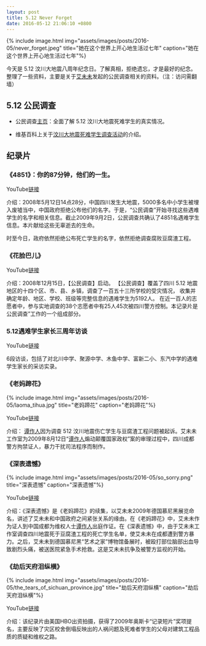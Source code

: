 ```yaml
---
layout: post
title: 5.12 Never Forget
date: 2016-05-12 21:06:10 +0800
---
```


{% include image.html
    img="assets/images/posts/2016-05/never_forget.jpeg"
    title="她在这个世界上开心地生活过七年"
    caption="她在这个世界上开心地生活过七年"%}

今天是 5.12 汶川大地震八周年纪念日。了解真相，拒绝遗忘，才是最好的纪念。整理了一些资料，主要是关于[艾未未](http://zh.wikipedia.org/wiki/艾未未)发起的公民调查相关的资料。（注：访问需翻墙）

## 5.12 公民调查

- 公民调查[主页](http://aiweiwei.com/zh-hans/项目/5-12-民工调查/)：全面了解 5.12 汶川大地震死难学生的真实情况。

- 维基百科上关于[汶川大地震死难学生调查活动](http://zh.wikipedia.org/wiki/汶川大地震死难学生调查活动)的介绍。

## 纪录片

### 《4851》：你的87分钟，他们的一生。

YouTube[链接](https://www.youtube.com/watch?v=qssniSdhQO8)

介绍：2008年5月12日14点28分，中国四川发生大地震，5000多名中小学生被埋入­废墟当中，中国政府拒绝公布他们的名字。于是，“公民调查”开始寻找这些遇难学生的名­字和相关信息。截止2009年9月2日，公民调查共确认了4851名遇难学生信息。本­片献给这些无辜逝去的生命。

时至今日，政府依然拒绝公布死亡学生的名字，依然拒绝调查腐败豆腐渣工程。

### 《花脸巴儿》

YouTube[链接](https://www.youtube.com/watch?v=HuK5pSfZ1LA)

介绍：2008年12月15日，【公民调查】启动。 【公民调查】覆盖了四川 5.12 地震地区的十四个区、市、县、乡镇，调查了一百五十三­所学校的受灾情况， 收集并确定年龄、地区、学校、班级等完整信息的遇难学生为5192人。 在近一百人的志愿者中，参与实地调查的38个志愿者中有25人45次被四川警方控制。本记录片是公民调查”工作的一个组成部分。

### 5.12遇难学生家长三周年访谈

YouTube[链接](https://www.youtube.com/playlist?list=PLCE64120F30B98DC0)

6段访谈，包括了对北川中学、聚源中学、木鱼中学、富新二小、东汽中学的遇难学生家长的采访实录。

### 《老妈蹄花》 

{% include image.html
    img="assets/images/posts/2016-05/laoma_tihua.jpg"
    title="老妈蹄花"
    caption="老妈蹄花"%}

YouTube[链接](https://www.youtube.com/watch?v=OD_Em5xHUKg)

介绍： [谭作人](https://zh.wikipedia.org/wiki/谭作人)因为调查 512 汶川地震伤亡学生与豆腐渣工程问题被起诉。艾未未工作室为2009年8月12日“[谭作人](https://zh.wikipedia.org/wiki/谭作人)煽动颠覆­国家政权”案的审理过程中，四川成都警方拘禁证人，暴力干扰司法程序而制作。

### 《深表遗憾》

{% include image.html
    img="assets/images/posts/2016-05/so_sorry.png"
    title="深表遗憾"
    caption="深表遗憾"%}

YouTube[链接](https://www.youtube.com/watch?v=XA8vEHRqmrQ)

介绍：《深表遗憾》是《老妈蹄花》的续集，以艾未未2009年德国慕尼黑展览命名，讲­述了艾未未和中国政府之间紧张关系的缘由。在《老妈蹄花》中，艾未未作为证人到中国成­都为维权人士[谭作人](https://zh.wikipedia.org/wiki/谭作人)出庭作证。在《深表遗憾》中，由于艾未未工作室调查四川地震死于豆­腐渣工程的死亡学生名单，使艾未未在成都遭到警方暴力。之后，艾未未到德国慕尼黑“艺术之家”博物馆备展时，被殴打部位脑部出血导致剧烈头痛，被送医­院紧急手术抢救。这是艾未未抗争及被警方监视的开始。

### 《劫后天府泪纵横》

{% include image.html
    img="assets/images/posts/2016-05/the_tears_of_sichuan_province.jpg"
    title="劫后天府泪纵横"
    caption="劫后天府泪纵横"%}

YouTube[链接](https://www.youtube.com/watch?v=XfMTDmaWIto)

介绍：该纪录片由美国HBO出资拍摄，获得了2009年奥斯卡“记录短片”奖项提名，主要反映了灾区校舍倒塌反映出的人祸问题及死难者学生的父母对建筑工程品质的质疑和维权之路。